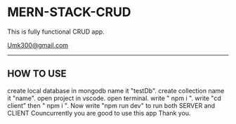 # MERN-STACK-CRUD
This is fully functional CRUD app.

Umk300@gmail.com

-----------
HOW TO USE
-----------
create local database in mongodb name it "testDb".
create collection name it "name".
open project in vscode.
open terminal.
write " npm i ".
write "cd client" then " npm i ".
Now write "npm run dev" to run both SERVER and CLIENT Councurrently
you are good to use this app
Thank you.

